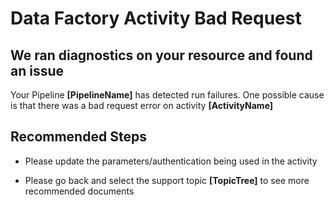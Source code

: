 <properties
    pageTitle="Data Factory Activity Bad Request"
    description="Data Factory Activity Bad Request"
    infoBubbleText="Data Factory Activity Bad Request"
    service="microsoft.datafactory"
    resource="factories"
    authors="kangtao"
    ms.author="kantao"
    displayOrder="1"
    articleId="DataFactoryActivityBadRequestInsight"
    diagnosticScenario="DataFactoryActivityBadRequestInsight"
    selfHelpType="diagnostics"
    supportTopicIds=""
    resourceTags=""
    productPesIds="15613"
    cloudEnvironments="public, BlackForest, Fairfax, Mooncake"
	ownershipId="AzureData_DataFactory"
/>

# Data Factory Activity Bad Request

## We ran diagnostics on your resource and found an issue

<!--issueDescription-->
Your Pipeline **<!--$PipelineName-->[PipelineName]<!--/$PipelineName-->** has detected run failures.  One possible cause is that there was a bad request error on activity **<!--$ActivityName-->[ActivityName]<!--/$ActivityName-->**
<!--/issueDescription-->

## **Recommended Steps**

*  Please update the parameters/authentication being used in the activity

*  Please go back and select the support topic **<!--$TopicTree-->[TopicTree]<!--/$TopicTree-->** to see more recommended documents

